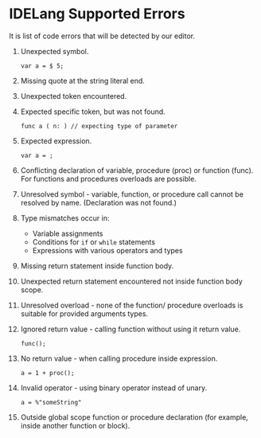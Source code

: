 # IDELang Supported Errors

It is list of code errors that will be detected by our editor.

1. Unexpected symbol.

    `var a = $ 5;`


2. Missing quote at the string literal end.


3. Unexpected token encountered.


4. Expected specific token, but was not found. 

    `func a ( n: ) // expecting type of parameter `


5. Expected expression.
 
    `var a = ;`


6. Conflicting declaration of variable, procedure (proc) or function (func). For functions and procedures overloads are possible.


7. Unresolved symbol - variable, function, or procedure call cannot be resolved by name. (Declaration was not found.)


8. Type mismatches occur in:
   - Variable assignments
   - Conditions for `if` or `while` statements
   - Expressions with various operators and types


9. Missing return statement inside function body.


10. Unexpected return statement encountered not inside function body scope.


11. Unresolved overload - none of the function/ procedure overloads is suitable for provided arguments types.


12. Ignored return value - calling function without using it return value.

    `func();`


13. No return value - when calling procedure inside expression.

    `a = 1 + proc();`


14. Invalid operator - using binary operator instead of unary.

    `a = %"someString"`


15. Outside global scope function or procedure declaration (for example, inside another function or block).
